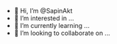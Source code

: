 - 👋 Hi, I’m @SapinAkt
- 👀 I’m interested in ...
- 🌱 I’m currently learning ...
- 💞️ I’m looking to collaborate on ...
